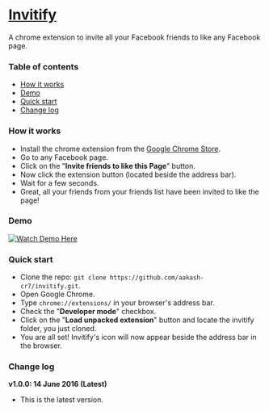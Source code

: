 # [Invitify](http://aakash-cr7.github.io/invitify/)
A chrome extension to invite all your Facebook friends to like any Facebook page.

### Table of contents
* [How it works](#how-it-works)
* [Demo](#demo)
* [Quick start](#quick-start)
* [Change log](#change-log)

### <a name="how-it-works"></a>How it works
* Install the chrome extension from the [Google Chrome Store](https://chrome.google.com/webstore/detail/invitify/boldhogipkbpcaleacilidonmlchcnbh).
* Go to any Facebook page.
* Click on the "**Invite friends to like this Page**" button.
* Now click the extension button (located beside the address bar).
* Wait for a few seconds.
* Great, all your friends from your friends list have been invited to like the page!

### <a name="demo"></a>Demo
[![Watch Demo Here](http://i.imgur.com/Vpa9zkG.png?1)](https://www.youtube.com/watch?v=HaYdWIWFZ-k "Watch Demo Here")

### <a name="quick-start"></a>Quick start
* Clone the repo: ```git clone https://github.com/aakash-cr7/invitify.git```.
* Open Google Chrome.
* Type ```chrome://extensions/``` in your browser's address bar.
* Check the "**Developer mode**" checkbox.
* Click on the "**Load unpacked extension**" button and locate the invitify folder, you just cloned.
* You are all set! Invitify's icon will now appear beside the address bar in the browser.

### <a name="change-log"></a>Change log
**v1.0.0: 14 June 2016 (Latest)**

* This is the latest version.
